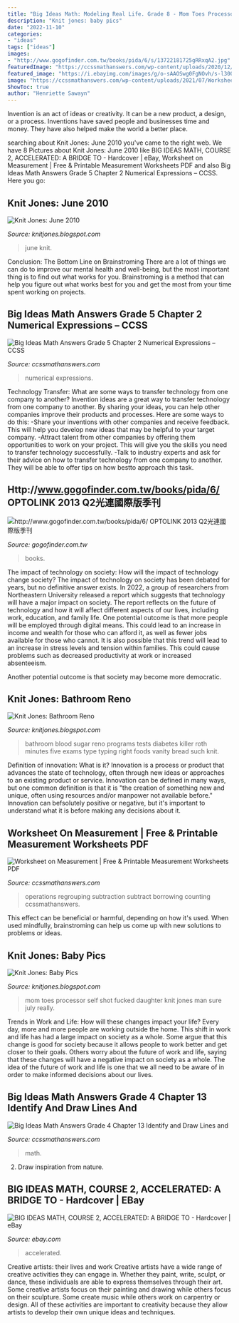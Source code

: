 ```yaml
---
title: "Big Ideas Math: Modeling Real Life. Grade 8 - Mom Toes Processor Self Shot Fucked Daughter Knit Jones Man Sure July Really"
description: "Knit jones: baby pics"
date: "2022-11-10"
categories:
- "ideas"
tags: ["ideas"]
images:
- "http://www.gogofinder.com.tw/books/pida/6/s/13722181725gRRxqA2.jpg"
featuredImage: "https://ccssmathanswers.com/wp-content/uploads/2020/12/Big-Ideas-Math-Answers-4th-Grade-Chapter-13-Identify-and-Draw-Lines-and-Angles-189.png"
featured_image: "https://i.ebayimg.com/images/g/o-sAAOSwg0FgNOvh/s-l300.jpg"
image: "https://ccssmathanswers.com/wp-content/uploads/2021/07/Worksheet-on-Measurement.png"
ShowToc: true
author: "Henriette Sawayn"
---
```



Invention is an act of ideas or creativity. It can be a new product, a design, or a process. Inventions have saved people and businesses time and money. They have also helped make the world a better place.

	

		
searching about Knit Jones: June 2010 you've came to the right web. We have 8 Pictures about Knit Jones: June 2010 like BIG IDEAS MATH, COURSE 2, ACCELERATED: A BRIDGE TO - Hardcover | eBay, Worksheet on Measurement | Free &amp; Printable Measurement Worksheets PDF and also Big Ideas Math Answers Grade 5 Chapter 2 Numerical Expressions – CCSS. Here you go:
		
    
## Knit Jones: June 2010

<img loading=lazy src="https://4.bp.blogspot.com/_X5gvFBIH7fo/TBfUIJoKYwI/AAAAAAAACzc/THR9sQM_1aA/s1600/IMG_2665.JPG" onerror="this.onerror=null;this.src='https://tse4.mm.bing.net/th?id=OIP.bHXmYLdXRSBPJR5VKBJQ1AHaLG&amp;pid=15.1';" alt="Knit Jones: June 2010">

_Source: knitjones.blogspot.com_

>june knit. 

	

Conclusion: The Bottom Line on Brainstroming
There are a lot of things we can do to improve our mental health and well-being, but the most important thing is to find out what works for you. Brainstroming is a method that can help you figure out what works best for you and get the most from your time spent working on projects.

    
## Big Ideas Math Answers Grade 5 Chapter 2 Numerical Expressions – CCSS

<img loading=lazy src="https://ccssmathanswers.com/wp-content/uploads/2020/12/Big-Ideas-Math-Answers-Grade-5-Chapter-2-Numerical-Expressions-2.3-5.png" onerror="this.onerror=null;this.src='https://tse1.mm.bing.net/th?id=OIP.CL815Kho-Fx-2lTMlWrr6AAAAA&amp;pid=15.1';" alt="Big Ideas Math Answers Grade 5 Chapter 2 Numerical Expressions – CCSS">

_Source: ccssmathanswers.com_

>numerical expressions. 

	

Technology Transfer: What are some ways to transfer technology from one company to another?
Invention ideas are a great way to transfer technology from one company to another. By sharing your ideas, you can help other companies improve their products and processes. Here are some ways to do this: 
-Share your inventions with other companies and receive feedback. This will help you develop new ideas that may be helpful to your target company.
-Attract talent from other companies by offering them opportunities to work on your project. This will give you the skills you need to transfer technology successfully.
-Talk to industry experts and ask for their advice on how to transfer technology from one company to another. They will be able to offer tips on how bestto approach this task.

    
## Http://www.gogofinder.com.tw/books/pida/6/ OPTOLINK 2013 Q2光連國際版季刊

<img loading=lazy src="http://www.gogofinder.com.tw/books/pida/6/s/13722181725gRRxqA2.jpg" onerror="this.onerror=null;this.src='https://tse2.mm.bing.net/th?id=OIP.Phryzths2aNqhTaf7KUM-AHaKf&amp;pid=15.1';" alt="http://www.gogofinder.com.tw/books/pida/6/ OPTOLINK 2013 Q2光連國際版季刊">

_Source: gogofinder.com.tw_

>books. 

	

The impact of technology on society: How will the impact of technology change society?
The impact of technology on society has been debated for years, but no definitive answer exists. In 2022, a group of researchers from Northeastern University released a report which suggests that technology will have a major impact on society. The report reflects on the future of technology and how it will affect different aspects of our lives, including work, education, and family life. 
One potential outcome is that more people will be employed through digital means. This could lead to an increase in income and wealth for those who can afford it, as well as fewer jobs available for those who cannot. It is also possible that this trend will lead to an increase in stress levels and tension within families. This could cause problems such as decreased productivity at work or increased absenteeism. 

Another potential outcome is that society may become more democratic.

    
## Knit Jones: Bathroom Reno

<img loading=lazy src="https://3.bp.blogspot.com/_X5gvFBIH7fo/TTI8rn9wh1I/AAAAAAAADMc/Y9dNsAWUqJM/s320/772515372025lg.jpg" onerror="this.onerror=null;this.src='https://tse2.mm.bing.net/th?id=OIP.v_YQkv3cgmwGlyBCj5ZG3QAAAA&amp;pid=15.1';" alt="Knit Jones: Bathroom Reno">

_Source: knitjones.blogspot.com_

>bathroom blood sugar reno programs tests diabetes killer roth minutes five exams type typing right foods vanity bread such knit. 

	

Definition of innovation: What is it?
Innovation is a process or product that advances the state of technology, often through new ideas or approaches to an existing product or service. Innovation can be defined in many ways, but one common definition is that it is "the creation of something new and unique, often using resources and/or manpower not available before." 
Innovation can befsolutely positive or negative, but it's important to understand what it is before making any decisions about it.

    
## Worksheet On Measurement | Free &amp; Printable Measurement Worksheets PDF

<img loading=lazy src="https://ccssmathanswers.com/wp-content/uploads/2021/07/Worksheet-on-Measurement.png" onerror="this.onerror=null;this.src='https://tse3.mm.bing.net/th?id=OIP.TQv1ds9vhY11BGCJ1m1mQQHaEK&amp;pid=15.1';" alt="Worksheet on Measurement | Free &amp; Printable Measurement Worksheets PDF">

_Source: ccssmathanswers.com_

>operations regrouping subtraction subtract borrowing counting ccssmathanswers. 

	

This effect can be beneficial or harmful, depending on how it's used. When used mindfully, brainstroming can help us come up with new solutions to problems or ideas.

    
## Knit Jones: Baby Pics

<img loading=lazy src="https://3.bp.blogspot.com/_X5gvFBIH7fo/TFBsfu3WzhI/AAAAAAAAC3E/XmPeYLsUl8M/s1600/Baby+Toes+1.jpg" onerror="this.onerror=null;this.src='https://tse1.mm.bing.net/th?id=OIP.P8zi8rRSIP4dmB5zYdviUgHaKN&amp;pid=15.1';" alt="Knit Jones: Baby Pics">

_Source: knitjones.blogspot.com_

>mom toes processor self shot fucked daughter knit jones man sure july really. 

	

Trends in Work and Life: How will these changes impact your life?
Every day, more and more people are working outside the home. This shift in work and life has had a large impact on society as a whole. Some argue that this change is good for society because it allows people to work better and get closer to their goals. Others worry about the future of work and life, saying that these changes will have a negative impact on society as a whole. The idea of the future of work and life is one that we all need to be aware of in order to make informed decisions about our lives.

    
## Big Ideas Math Answers Grade 4 Chapter 13 Identify And Draw Lines And

<img loading=lazy src="https://ccssmathanswers.com/wp-content/uploads/2020/12/Big-Ideas-Math-Answers-4th-Grade-Chapter-13-Identify-and-Draw-Lines-and-Angles-189.png" onerror="this.onerror=null;this.src='https://tse3.mm.bing.net/th?id=OIP.XVK-uxIohbdGmFjY3K5ytgAAAA&amp;pid=15.1';" alt="Big Ideas Math Answers Grade 4 Chapter 13 Identify and Draw Lines and">

_Source: ccssmathanswers.com_

>math. 

	

2. Draw inspiration from nature.

    
## BIG IDEAS MATH, COURSE 2, ACCELERATED: A BRIDGE TO - Hardcover | EBay

<img loading=lazy src="https://i.ebayimg.com/images/g/o-sAAOSwg0FgNOvh/s-l300.jpg" onerror="this.onerror=null;this.src='https://tse4.mm.bing.net/th?id=OIP.-pSNdFoQb24jytglFOSF5QAAAA&amp;pid=15.1';" alt="BIG IDEAS MATH, COURSE 2, ACCELERATED: A BRIDGE TO - Hardcover | eBay">

_Source: ebay.com_

>accelerated. 

	

Creative artists: their lives and work
Creative artists have a wide range of creative activities they can engage in. Whether they paint, write, sculpt, or dance, these individuals are able to express themselves through their art. Some creative artists focus on their painting and drawing while others focus on their sculpture. Some create music while others work on carpentry or design. All of these activities are important to creativity because they allow artists to develop their own unique ideas and techniques.

